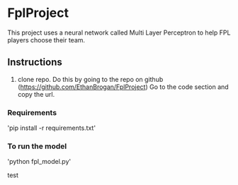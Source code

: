 # FplProject
This project uses a neural network called Multi Layer Perceptron to help FPL players choose their team.

## Instructions
1. clone repo. 
Do this by going to the repo on github (https://github.com/EthanBrogan/FplProject)
Go to the code section and copy the url.


### Requirements
'pip install -r requirements.txt'

### To run the model
'python fpl_model.py'

test